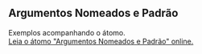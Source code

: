 ## Argumentos Nomeados e Padrão

Exemplos acompanhando o átomo.  
[Leia o átomo "Argumentos Nomeados e Padrão" online.](https://stepik.org/lesson/107294/step/1)